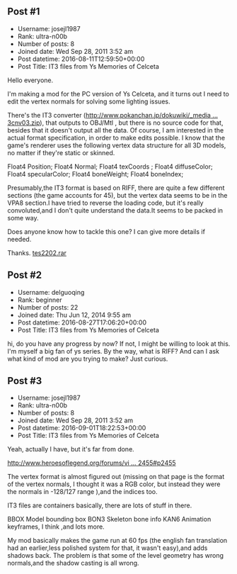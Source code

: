 ## Post #1
- Username: josejl1987
- Rank: ultra-n00b
- Number of posts: 8
- Joined date: Wed Sep 28, 2011 3:52 am
- Post datetime: 2016-08-11T12:59:50+00:00
- Post Title: IT3 files from Ys Memories of Celceta

Hello everyone.

I'm making a mod for the PC version of Ys Celceta, and it turns out I need to edit the vertex normals for solving some lighting issues.

There's the IT3 converter ([http://www.pokanchan.jp/dokuwiki/_media ... 3cnv03.zip](http://www.pokanchan.jp/dokuwiki/_media/software/it3cnv03.zip)), that outputs to OBJ/Mtl , but there is no source code for that, besides that it doesn't output all the data. Of course, I am interested in the actual format specification, in order to make edits possible.
I know that the game's renderer uses the following vertex data structure for all 3D models, no matter if they're static or skinned.

Float4 Position;
Float4 Normal;
Float4 texCoords ; 
Float4 diffuseColor;
Float4 specularColor;
Float4 boneWeight;
Float4 boneIndex;

Presumably,the IT3 format is based on RIFF, there are quite a few different sections (the game accounts for 45), but the vertex data seems to be in the VPA8 section.I have tried to reverse the loading code, but it's really convoluted,and I don't quite understand the data.It seems to be packed in some way.

Does anyone know how to tackle this one? I can give more details if needed.

Thanks.
[tes2202.rar](https://xentaxbackup.github.io/file/11545_tes2202.rar)
## Post #2
- Username: delguoqing
- Rank: beginner
- Number of posts: 22
- Joined date: Thu Jun 12, 2014 9:55 am
- Post datetime: 2016-08-27T17:06:20+00:00
- Post Title: IT3 files from Ys Memories of Celceta

hi, do you have any progress by now?
If not, I might be willing to look at this. I'm myself a big fan of ys series.
By the way, what is RIFF? And can I ask what kind of mod are you trying to make? Just curious.
## Post #3
- Username: josejl1987
- Rank: ultra-n00b
- Number of posts: 8
- Joined date: Wed Sep 28, 2011 3:52 am
- Post datetime: 2016-09-01T18:22:53+00:00
- Post Title: IT3 files from Ys Memories of Celceta

Yeah, actually I have, but it's far from done. 

[http://www.heroesoflegend.org/forums/vi ... 2455#p2455](http://www.heroesoflegend.org/forums/viewtopic.php?f=22&p=2455#p2455)

The vertex format is almost figured out (missing on that page is the format of the vertex normals, I thought it was a RGB color, but instead they were the normals  in -128/127 range ),and the indices too.

IT3 files are containers basically, there are lots of stuff in there.

BBOX Model bounding box
BON3 Skeleton bone info
KAN6 Animation keyframes, I think
,and lots more.

My mod basically makes the game run at 60 fps (the english fan translation had an earlier,less polished system for that, it wasn't easy),and adds shadows back. The problem is that some of the level geometry has  wrong normals,and the shadow casting is all wrong.
